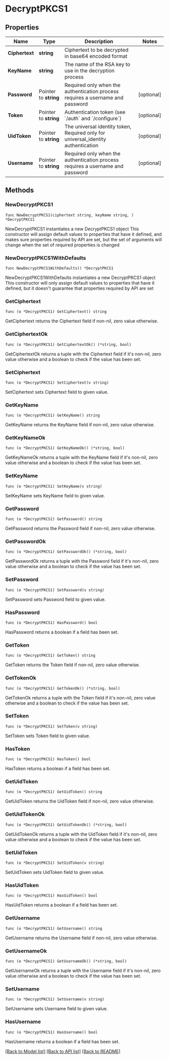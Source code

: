 # DecryptPKCS1

## Properties

Name | Type | Description | Notes
------------ | ------------- | ------------- | -------------
**Ciphertext** | **string** | Ciphertext to be decrypted in base64 encoded format | 
**KeyName** | **string** | The name of the RSA key to use in the decryption process | 
**Password** | Pointer to **string** | Required only when the authentication process requires a username and password | [optional] 
**Token** | Pointer to **string** | Authentication token (see &#x60;/auth&#x60; and &#x60;/configure&#x60;) | [optional] 
**UidToken** | Pointer to **string** | The universal identity token, Required only for universal_identity authentication | [optional] 
**Username** | Pointer to **string** | Required only when the authentication process requires a username and password | [optional] 

## Methods

### NewDecryptPKCS1

`func NewDecryptPKCS1(ciphertext string, keyName string, ) *DecryptPKCS1`

NewDecryptPKCS1 instantiates a new DecryptPKCS1 object
This constructor will assign default values to properties that have it defined,
and makes sure properties required by API are set, but the set of arguments
will change when the set of required properties is changed

### NewDecryptPKCS1WithDefaults

`func NewDecryptPKCS1WithDefaults() *DecryptPKCS1`

NewDecryptPKCS1WithDefaults instantiates a new DecryptPKCS1 object
This constructor will only assign default values to properties that have it defined,
but it doesn't guarantee that properties required by API are set

### GetCiphertext

`func (o *DecryptPKCS1) GetCiphertext() string`

GetCiphertext returns the Ciphertext field if non-nil, zero value otherwise.

### GetCiphertextOk

`func (o *DecryptPKCS1) GetCiphertextOk() (*string, bool)`

GetCiphertextOk returns a tuple with the Ciphertext field if it's non-nil, zero value otherwise
and a boolean to check if the value has been set.

### SetCiphertext

`func (o *DecryptPKCS1) SetCiphertext(v string)`

SetCiphertext sets Ciphertext field to given value.


### GetKeyName

`func (o *DecryptPKCS1) GetKeyName() string`

GetKeyName returns the KeyName field if non-nil, zero value otherwise.

### GetKeyNameOk

`func (o *DecryptPKCS1) GetKeyNameOk() (*string, bool)`

GetKeyNameOk returns a tuple with the KeyName field if it's non-nil, zero value otherwise
and a boolean to check if the value has been set.

### SetKeyName

`func (o *DecryptPKCS1) SetKeyName(v string)`

SetKeyName sets KeyName field to given value.


### GetPassword

`func (o *DecryptPKCS1) GetPassword() string`

GetPassword returns the Password field if non-nil, zero value otherwise.

### GetPasswordOk

`func (o *DecryptPKCS1) GetPasswordOk() (*string, bool)`

GetPasswordOk returns a tuple with the Password field if it's non-nil, zero value otherwise
and a boolean to check if the value has been set.

### SetPassword

`func (o *DecryptPKCS1) SetPassword(v string)`

SetPassword sets Password field to given value.

### HasPassword

`func (o *DecryptPKCS1) HasPassword() bool`

HasPassword returns a boolean if a field has been set.

### GetToken

`func (o *DecryptPKCS1) GetToken() string`

GetToken returns the Token field if non-nil, zero value otherwise.

### GetTokenOk

`func (o *DecryptPKCS1) GetTokenOk() (*string, bool)`

GetTokenOk returns a tuple with the Token field if it's non-nil, zero value otherwise
and a boolean to check if the value has been set.

### SetToken

`func (o *DecryptPKCS1) SetToken(v string)`

SetToken sets Token field to given value.

### HasToken

`func (o *DecryptPKCS1) HasToken() bool`

HasToken returns a boolean if a field has been set.

### GetUidToken

`func (o *DecryptPKCS1) GetUidToken() string`

GetUidToken returns the UidToken field if non-nil, zero value otherwise.

### GetUidTokenOk

`func (o *DecryptPKCS1) GetUidTokenOk() (*string, bool)`

GetUidTokenOk returns a tuple with the UidToken field if it's non-nil, zero value otherwise
and a boolean to check if the value has been set.

### SetUidToken

`func (o *DecryptPKCS1) SetUidToken(v string)`

SetUidToken sets UidToken field to given value.

### HasUidToken

`func (o *DecryptPKCS1) HasUidToken() bool`

HasUidToken returns a boolean if a field has been set.

### GetUsername

`func (o *DecryptPKCS1) GetUsername() string`

GetUsername returns the Username field if non-nil, zero value otherwise.

### GetUsernameOk

`func (o *DecryptPKCS1) GetUsernameOk() (*string, bool)`

GetUsernameOk returns a tuple with the Username field if it's non-nil, zero value otherwise
and a boolean to check if the value has been set.

### SetUsername

`func (o *DecryptPKCS1) SetUsername(v string)`

SetUsername sets Username field to given value.

### HasUsername

`func (o *DecryptPKCS1) HasUsername() bool`

HasUsername returns a boolean if a field has been set.


[[Back to Model list]](../README.md#documentation-for-models) [[Back to API list]](../README.md#documentation-for-api-endpoints) [[Back to README]](../README.md)


